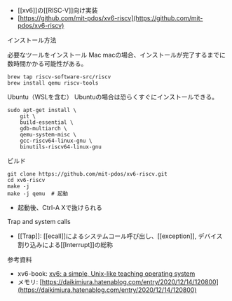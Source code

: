 
- [[xv6]]の[[RISC-V]]向け実装
- [https://github.com/mit-pdos/xv6-riscv](https://github.com/mit-pdos/xv6-riscv)

インストール方法

必要なツールをインストール
Mac
macの場合、インストールが完了するまでに数時間かかる可能性がある。
```shell
brew tap riscv-software-src/riscv
brew install qemu riscv-tools
```

Ubuntu（WSLを含む）
Ubuntuの場合は恐らくすぐにインストールできる。
```shell
sudo apt-get install \
	git \
	build-essential \
	gdb-multiarch \
 	qemu-system-misc \
 	gcc-riscv64-linux-gnu \
 	binutils-riscv64-linux-gnu
```

ビルド
```shell
git clone https://github.com/mit-pdos/xv6-riscv.git
cd xv6-riscv
make -j
make -j qemu  # 起動
```

- 起動後、Ctrl-A Xで抜けられる


Trap and system calls
- [[Trap]]: [[ecall]]によるシステムコール呼び出し、[[exception]], デバイス割り込みによる[[Interrupt]]の総称

参考資料
- xv6-book: [xv6: a simple, Unix-like teaching operating system](https://pdos.csail.mit.edu/6.828/2023/xv6/book-riscv-rev3.pdf)
- メモリ: [https://daikimiura.hatenablog.com/entry/2020/12/14/120800](https://daikimiura.hatenablog.com/entry/2020/12/14/120800)
